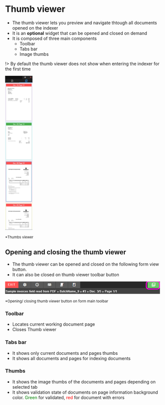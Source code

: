 
# Thumb viewer

* The thumb viewer lets you preview and navigate thtough all documents opened on the indexer
* It is an **optional** widget that can be opened and closed on demand
* It is composed of three main components
    * Toolbar
    * Tabs bar
    * Image thumbs

!> By default the thumb viewer does not show when entering the indexer for the first time

<img align="center" src="./images/documentation/chronolite/indexer/thumbviewer_main.jpg" class="centered" width="auto" height="500">  

<small class="img_caption">*Thumbs viewer</small>


## Opening and closing the thumb viewer

* The thumb viewer can be opened and closed on the following form view button.
* It can also be closed on thumb viewer toolbar button <i class="mdi mdi-close" style="color: red;"></i>

<img align="center" src="./images/documentation/chronolite/indexer/toolbar_w_thumbv.png" class="centered" width="auto" height="auto">  

<small class="img_caption">*Opening/ closing thumb viewer button on form main toolbar</small>

### Toolbar

* <i class="mdi mdi-target"></i> Locates current working document page
* <i class="mdi mdi-close" style="color: red;"></i> Closes Thumb viewer

### Tabs bar

* <i class="mdi mdi-file-document-outline"></i> It shows only current documents and pages thumbs
* <i class="mdi mdi-file-document-multiple-outline" style="color: red;"></i> It shows all documents and pages for indexing documents


### Thumbs

* It shows the image thumbs of the documents and pages depending on selected tab
* It shows validation state of documents on page information background color. <span style="color: green;">Green</span> for validated, <span style="color: red;">red</span> for document with errors
